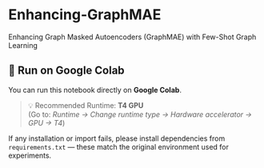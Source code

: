 # Enhancing-GraphMAE
Enhancing Graph Masked Autoencoders (GraphMAE) with Few-Shot Graph Learning

## 🚀 Run on Google Colab

You can run this notebook directly on **Google Colab**.

> 💡 Recommended Runtime: **T4 GPU**  
> (Go to: *Runtime → Change runtime type → Hardware accelerator → GPU → T4*)

If any installation or import fails, please install dependencies from `requirements.txt` — these match the original environment used for experiments.
